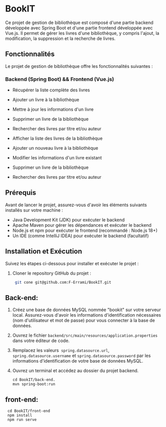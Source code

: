 # BookIT

Ce projet de gestion de bibliothèque est composé d'une partie backend développée avec Spring Boot et d'une partie frontend développée avec Vue.js. Il permet de gérer les livres d'une bibliothèque, y compris l'ajout, la modification, la suppression et la recherche de livres.

## Fonctionnalités

Le projet de gestion de bibliothèque offre les fonctionnalités suivantes :

### Backend (Spring Boot) && Frontend (Vue.js)

- Récupérer la liste complète des livres
- Ajouter un livre à la bibliothèque
- Mettre à jour les informations d'un livre
- Supprimer un livre de la bibliothèque
- Rechercher des livres par titre et/ou auteur



- Afficher la liste des livres de la bibliothèque
- Ajouter un nouveau livre à la bibliothèque
- Modifier les informations d'un livre existant
- Supprimer un livre de la bibliothèque
- Rechercher des livres par titre et/ou auteur

## Prérequis

Avant de lancer le projet, assurez-vous d'avoir les éléments suivants installés sur votre machine :

- Java Development Kit (JDK) pour exécuter le backend 
- Apache Maven pour gérer les dépendances et exécuter le backend
- Node.js et npm pour exécuter le frontend (recommandé : Node.js 18+)
- Un IDE (comme IntelliJ IDEA) pour exécuter le backend (facultatif)

## Installation et Exécution

Suivez les étapes ci-dessous pour installer et exécuter le projet :

1. Cloner le repository GitHub du projet :

   ```bash
    git cone git@github.com:F-Errami/BookIT.git
   
   
 ## Back-end:
1. Créez une base de données MySQL nommée "bookit" sur votre serveur local. Assurez-vous d'avoir les informations d'identification nécessaires (nom d'utilisateur et mot de passe) pour vous connecter à la base de données.

2. Ouvrez le fichier `backend/src/main/resources/application.properties` dans votre éditeur de code.

3. Remplacez les valeurs` spring.datasource.url`, `spring.datasource.username` et `spring.datasource.password` par les informations d'identification de votre base de données MySQL.

4. Ouvrez un terminal et accédez au dossier du projet backend.
    
       cd BookIT/back-end.     
       mvn spring-boot:run 

   
 ## front-end: 

     cd BookIT/front-end
     npm install
     npm run serve 

